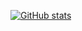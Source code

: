 [![GitHub stats](https://github-readme-stats.vercel.app/api?username=lakshithadil)](https://github.com/lakshithadil/github-readme-stats)
